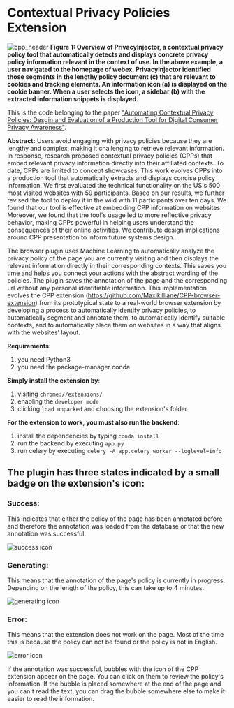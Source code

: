 # Contextual Privacy Policies Extension

![cpp_header](https://user-images.githubusercontent.com/20722005/159260547-fef3b267-09ea-4f40-a908-30e2924920e1.png)
**Figure 1: Overview of PrivacyInjector, a contextual privacy policy tool that automatically detects and displays concrete privacy policy information relevant in the context of use. In the above example, a user navigated to the homepage of webex. PrivacyInjector identified those segments in the lengthy policy document (c) that are relevant to cookies and tracking elements. An information icon (a) is displayed on the cookie banner. When a user selects the icon, a sidebar (b) with the extracted information snippets is displayed.**

This is the code belonging to the paper ["Automating Contextual Privacy Policies: Desgin and Evaluation of a Production Tool for Digital Consumer Privacy Awareness"](https://doi.org/10.1145/3491102.3517688). 

**Abstract:** Users avoid engaging with privacy policies because they are lengthy and complex, making it challenging to retrieve relevant information. In response, research proposed contextual privacy policies (CPPs) that embed relevant privacy information directly into their affiliated contexts. To date, CPPs are limited to concept showcases. This work evolves CPPs into a production tool that automatically extracts and displays concise policy information. We first evaluated the technical functionality on the US's 500 most visited websites with 59 participants. Based on our results, we further revised the tool to deploy it in the wild with 11 participants over ten days. We found that our tool is effective at embedding CPP information on websites. Moreover, we found that the tool's usage led to more reflective privacy behavior, making CPPs powerful in helping users understand the consequences of their online activities. We contribute design implications around CPP presentation to inform future systems design.

The browser plugin uses Machine Learning to automatically analyze the privacy policy of the page you are currently visiting and then displays the relevant information directly in their corresponding contexts. This saves you time and helps you connect your actions with the abstract wording of the policies. The plugin saves the annotation of the page and the corresponding url without any personal identifiable information.
This implementation evolves the CPP extension (https://github.com/Maxikilliane/CPP-browser-extension) from its prototypical state to a real-world browser extension by developing a process to automatically identify privacy policies, to automatically segment and annotate them, to automatically identify suitable contexts, and to automatically place them on websites in a way that aligns with the websites’ layout. 

**Requirements**:
1. you need Python3 
2. you need the package-manager conda

**Simply install the extension by**:
1. visiting `chrome://extensions/` 
2. enabling the `developer mode`
3. clicking `load unpacked` and choosing the extension's folder

**For the extension to work, you must also run the backend**:
1. install the dependencies by typing `conda install`
2. run the backend by executing `app.py`
3. run celery by executing `celery -A app.celery worker --loglevel=info` 

## The plugin has three states indicated by a small badge on the extension's icon:

### Success: 
This indicates that either the policy of the page has been annotated before and therefore the annotation was loaded from the database or that the new annotation was successful.

![success icon](https://github.com/Maxikilliane/masters-thesis/blob/master/img/success.png?raw=true)

### Generating: 
This means that the annotation of the page's policy is currently in progress. Depending on the length of the policy, this can take up to 4 minutes.

![generating icon](https://github.com/Maxikilliane/masters-thesis/blob/master/img/generating.png?raw=true)

### Error: 
This means that the extension does not work on the page. Most of the time this is because the policy can not be found or the policy is not in English. 

![error icon](https://github.com/Maxikilliane/masters-thesis/blob/master/img/error.png?raw=true)

If the annotation was successful, bubbles with the icon of the CPP extension appear on the page. You can click on them to review the policy's information. If the bubble is placed somewhere at the end of the page and you can't read the text, you can drag the bubble somewhere else to make it easier to read the information. 



